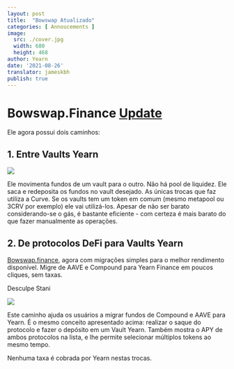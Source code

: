 ```yaml
---
layout: post
title:  "Bowswap Atualizado"
categories: [ Annoucements ]
image:
  src: ./cover.jpg
  width: 680
  height: 468
author: Yearn
date: '2021-08-26'
translator: jameskbh
publish: true
---
```


# Bowswap.Finance [Update](https://t.me/yearnupdates/483)

Ele agora possui dois caminhos:

## 1. Entre Vaults Yearn

![](/_posts/_announcements/update-bowswap-finance/image1.jpg?w=680&h=468)

Ele movimenta fundos de um vault para o outro. Não há pool de liquidez. Ele saca e redeposita os fundos no vault desejado. As únicas trocas que faz utiliza a Curve. Se os vaults tem um token em comum (mesmo metapool ou 3CRV por exemplo) ele vai utilizá-los. Apesar de não ser barato considerando-se o gás, é bastante eficiente - com certeza é mais barato do que fazer manualmente as operações.

## 2. De protocolos DeFi para Vaults Yearn

[Bowswap.finance](https://bowswap.finance/), agora com migrações simples para o melhor rendimento disponível. Migre de AAVE e Compound para Yearn Finance em poucos cliques, sem taxas.

Desculpe Stani

![](/_posts/_announcements/update-bowswap-finance/image2.jpg?w=1280&h=1032)

Este caminho ajuda os usuários a migrar fundos de Compound e AAVE para Yearn. É o mesmo conceito apresentado acima: realizar o saque do protocolo e fazer o depósito em um Vault Yearn. Também mostra o APY de ambos protocolos na lista, e lhe permite selecionar múltiplos tokens ao mesmo tempo.

Nenhuma taxa é cobrada por Yearn nestas trocas.
